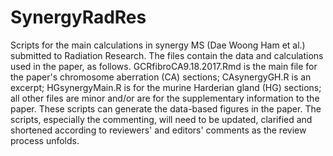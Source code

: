 # SynergyRadRes
Scripts for the main calculations in synergy MS (Dae Woong Ham et al.) submitted to Radiation Research.
The files contain the data and calculations used in the paper, as follows.  GCRfibroCA9.18.2017.Rmd is the main file for the paper's chromosome aberration (CA) sections; CAsynergyGH.R is an excerpt; HGsynergyMain.R is for the murine Harderian gland (HG) sections; all other files are minor and/or are for the supplementary information to the paper. 
These scripts can generate the data-based figures in the paper. 
The scripts, especially the commenting, will need to be updated, clarified and shortened according to reviewers' and editors' comments as the review process unfolds.
